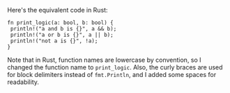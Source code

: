 Here's the equivalent code in Rust:
```
fn print_logic(a: bool, b: bool) {
 println!("a and b is {}", a && b);
 println!("a or b is {}", a || b);
 println!("not a is {}", !a);
}
``` 
Note that in Rust, function names are lowercase by convention, so I changed the function name to `print_logic`. Also, the curly braces are used for block delimiters instead of `fmt.Println`, and I added some spaces for readability.

